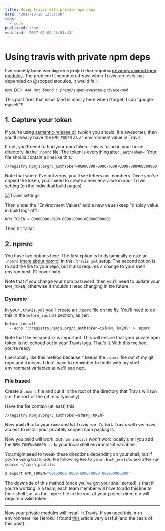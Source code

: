 ```yaml
---
title: Using travis with private npm deps
date: '2015-10-26 12:58:38'
tags:
  - code
published: true
modified: '2017-02-04 18:01:43'
---
```

# Using travis with private npm deps

I've recently been working on a project that requires [privately scoped npm modules](https://www.npmjs.com/private-modules). The problem I encountered was: when Travis ran tests that depended on @scoped modules, it would fail:

```
npm ERR! 404 Not found : @remy/super-awesome-private-mod
```

This post fixes that issue (and is mostly here when I forget, I can "google myself"!).

<!--more-->

## 1. Capture your token

If you're using [semantic-release cli](https://github.com/semantic-release/cli) (which you should, it's awesome), then you'll already have the `NPM_TOKEN` as an environment value in Travis.

If not, you'll need to find your npm token. This is found in your home directory, in the `.npmrc` file. The token is everything after `_authToken=`. Your file should contain a line like this:

```
//registry.npmjs.org/:_authToken=00000000-0000-0000-0000-000000000000
```

Note that where I've put zeros, you'll see letters and numbers. Once you've copied the token, you'll need to create a new env value in your Travis setting (on the individual build pages):

![Travis settings](/images/travis-settings.png)

Then under the "Environment Values" add a new value (keep "display value in build log" off):

```
NPM_TOKEN = 00000000-0000-0000-0000-000000000000
```

Then hit "add".

## 2. npmrc

You have two options here. The first option is to dynamically create an `.npmrc` ([more about npmrc](https://docs.npmjs.com/files/npmrc)) in the `.travis.yml` setup. The second option is to add the file to your repo, but it also requires a change to your shell environment. I'll cover both.

Note that if you change your npm password, then you'll need to update your `NPM_TOKEN`, otherwise it shouldn't need changing in the future.

### Dynamic

In your `.travis.yml` you'll create an `.npmrc` file on the fly. You'll need to do this in the `before_install` section, as per:

```
before_install:
  - echo "//registry.npmjs.org/:_authToken=\${NPM_TOKEN}" > .npmrc
```

Note that the escaped `\$` is important. This will ensure that your private npm token is not echoed out in your Travis logs. That's it. With this method, you're ready.

I personally like this method because it keeps the `.npmrc` file out of my git repo and it means I don't have to remember to fiddle with my shell environment variables as we'll see next.

### File based

Create a `.npmrc` file and put it in the root of the directory that Travis will run (i.e. the root of the git repo typically).

Have the file contain (at least) this:

```
//registry.npmjs.org/:_authToken=${NPM_TOKEN}
```

Now push this to your repo and let Travis run it's test. Travis will now have access to install your privately scoped npm packages.

Now you build will work, but `npm install` *won't* work locally until you add the `NPM_TOKEN=00000...` to your local shell environment variables.

You might need to tweak these directions depending on your shell, but if you're using bash, add the following line to your `.bash_profile` and after run `source ~/.bash_profile`:

```bash
$ export NPM_TOKEN="00000000-0000-0000-0000-000000000000"
```

The downside of this method (once you've got your shell sorted) is that if you're working in a team, each team member will have to add this line to their shell too, as the `.npmrc` file in the root of your project directory will require a valid token.

---

Now your private modules will install in Travis. If you need this in an environment like Heroku, I found [this](http://blog.getpiggybank.com/npm-private-modules-with-heroku/) article very useful (and the basis of this post).
